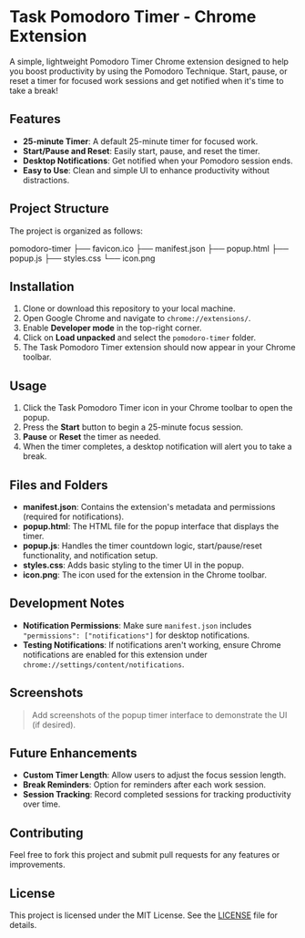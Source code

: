 # Task Pomodoro Timer - Chrome Extension

A simple, lightweight Pomodoro Timer Chrome extension designed to help you boost productivity by using the Pomodoro Technique. Start, pause, or reset a timer for focused work sessions and get notified when it's time to take a break!

## Features
- **25-minute Timer**: A default 25-minute timer for focused work.
- **Start/Pause and Reset**: Easily start, pause, and reset the timer.
- **Desktop Notifications**: Get notified when your Pomodoro session ends.
- **Easy to Use**: Clean and simple UI to enhance productivity without distractions.

## Project Structure
The project is organized as follows:

pomodoro-timer
├── favicon.ico
├── manifest.json
├── popup.html
├── popup.js
├── styles.css
└── icon.png

## Installation

1. Clone or download this repository to your local machine.
2. Open Google Chrome and navigate to `chrome://extensions/`.
3. Enable **Developer mode** in the top-right corner.
4. Click on **Load unpacked** and select the `pomodoro-timer` folder.
5. The Task Pomodoro Timer extension should now appear in your Chrome toolbar.

## Usage

1. Click the Task Pomodoro Timer icon in your Chrome toolbar to open the popup.
2. Press the **Start** button to begin a 25-minute focus session.
3. **Pause** or **Reset** the timer as needed.
4. When the timer completes, a desktop notification will alert you to take a break.

## Files and Folders

- **manifest.json**: Contains the extension's metadata and permissions (required for notifications).
- **popup.html**: The HTML file for the popup interface that displays the timer.
- **popup.js**: Handles the timer countdown logic, start/pause/reset functionality, and notification setup.
- **styles.css**: Adds basic styling to the timer UI in the popup.
- **icon.png**: The icon used for the extension in the Chrome toolbar.

## Development Notes

- **Notification Permissions**: Make sure `manifest.json` includes `"permissions": ["notifications"]` for desktop notifications.
- **Testing Notifications**: If notifications aren't working, ensure Chrome notifications are enabled for this extension under `chrome://settings/content/notifications`.

## Screenshots
> Add screenshots of the popup timer interface to demonstrate the UI (if desired).

## Future Enhancements
- **Custom Timer Length**: Allow users to adjust the focus session length.
- **Break Reminders**: Option for reminders after each work session.
- **Session Tracking**: Record completed sessions for tracking productivity over time.

## Contributing
Feel free to fork this project and submit pull requests for any features or improvements.

## License
This project is licensed under the MIT License. See the [LICENSE](LICENSE) file for details.
